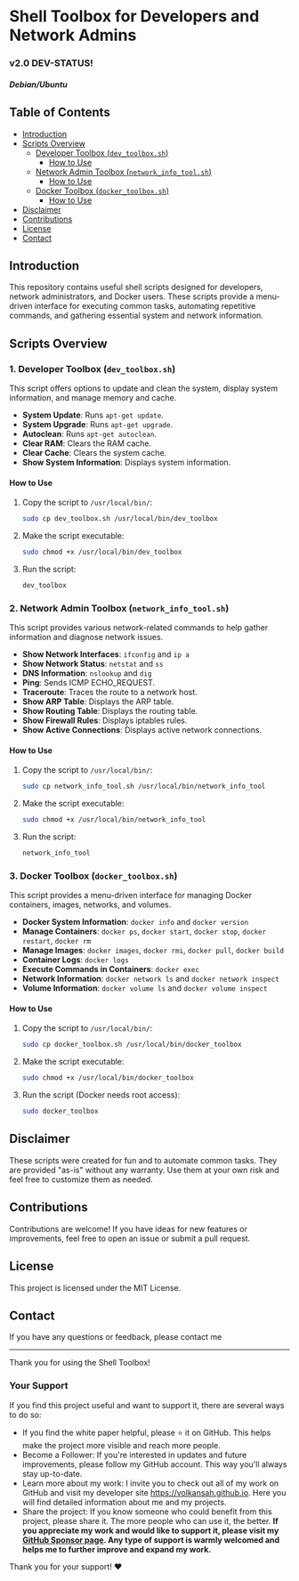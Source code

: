 # Shell Toolbox for Developers and Network Admins 
### v2.0 DEV-STATUS!
##### Debian/Ubuntu


## Table of Contents

- [Introduction](#introduction)
- [Scripts Overview](#scripts-overview)
  - [Developer Toolbox (`dev_toolbox.sh`)](#1-developer-toolbox-dev_toolboxsh)
    - [How to Use](#how-to-use)
  - [Network Admin Toolbox (`network_info_tool.sh`)](#2-network-admin-toolbox-network_info_toolsh)
    - [How to Use](#how-to-use-1)
  - [Docker Toolbox (`docker_toolbox.sh`)](#3-docker-toolbox-docker_toolboxsh)
    - [How to Use](#how-to-use-2)
- [Disclaimer](#disclaimer)
- [Contributions](#contributions)
- [License](#license)
- [Contact](#contact)


## Introduction

This repository contains useful shell scripts designed for developers, network administrators, and Docker users. These scripts provide a menu-driven interface for executing common tasks, automating repetitive commands, and gathering essential system and network information.

## Scripts Overview

### 1. Developer Toolbox (`dev_toolbox.sh`)

This script offers options to update and clean the system, display system information, and manage memory and cache.

- **System Update**: Runs `apt-get update`.
- **System Upgrade**: Runs `apt-get upgrade`.
- **Autoclean**: Runs `apt-get autoclean`.
- **Clear RAM**: Clears the RAM cache.
- **Clear Cache**: Clears the system cache.
- **Show System Information**: Displays system information.

#### How to Use
1. Copy the script to `/usr/local/bin/`:
    ```bash
    sudo cp dev_toolbox.sh /usr/local/bin/dev_toolbox
    ```
2. Make the script executable:
    ```bash
    sudo chmod +x /usr/local/bin/dev_toolbox
    ```
3. Run the script:
    ```bash
    dev_toolbox
    ```

### 2. Network Admin Toolbox (`network_info_tool.sh`)

This script provides various network-related commands to help gather information and diagnose network issues.

- **Show Network Interfaces**: `ifconfig` and `ip a`
- **Show Network Status**: `netstat` and `ss`
- **DNS Information**: `nslookup` and `dig`
- **Ping**: Sends ICMP ECHO_REQUEST.
- **Traceroute**: Traces the route to a network host.
- **Show ARP Table**: Displays the ARP table.
- **Show Routing Table**: Displays the routing table.
- **Show Firewall Rules**: Displays iptables rules.
- **Show Active Connections**: Displays active network connections.

#### How to Use
1. Copy the script to `/usr/local/bin/`:
    ```bash
    sudo cp network_info_tool.sh /usr/local/bin/network_info_tool
    ```
2. Make the script executable:
    ```bash
    sudo chmod +x /usr/local/bin/network_info_tool
    ```
3. Run the script:
    ```bash
    network_info_tool
    ```

### 3. Docker Toolbox (`docker_toolbox.sh`)

This script provides a menu-driven interface for managing Docker containers, images, networks, and volumes.

- **Docker System Information**: `docker info` and `docker version`
- **Manage Containers**: `docker ps`, `docker start`, `docker stop`, `docker restart`, `docker rm`
- **Manage Images**: `docker images`, `docker rmi`, `docker pull`, `docker build`
- **Container Logs**: `docker logs`
- **Execute Commands in Containers**: `docker exec`
- **Network Information**: `docker network ls` and `docker network inspect`
- **Volume Information**: `docker volume ls` and `docker volume inspect`

#### How to Use
1. Copy the script to `/usr/local/bin/`:
    ```bash
    sudo cp docker_toolbox.sh /usr/local/bin/docker_toolbox
    ```
2. Make the script executable:
    ```bash
    sudo chmod +x /usr/local/bin/docker_toolbox
    ```
3. Run the script (Docker needs root access):
    ```bash
    sudo docker_toolbox
    ```


## Disclaimer

These scripts were created for fun and to automate common tasks. They are provided "as-is" without any warranty. Use them at your own risk and feel free to customize them as needed.

## Contributions

Contributions are welcome! If you have ideas for new features or improvements, feel free to open an issue or submit a pull request.

## License

This project is licensed under the MIT License.

## Contact

If you have any questions or feedback, please contact me

---

Thank you for using the Shell Toolbox!

### Your Support
If you find this project useful and want to support it, there are several ways to do so:

- If you find the white paper helpful, please ⭐ it on GitHub. This helps make the project more visible and reach more people.
- Become a Follower: If you're interested in updates and future improvements, please follow my GitHub account. This way you'll always stay up-to-date.
- Learn more about my work: I invite you to check out all of my work on GitHub and visit my developer site https://volkansah.github.io. Here you will find detailed information about me and my projects.
- Share the project: If you know someone who could benefit from this project, please share it. The more people who can use it, the better.
**If you appreciate my work and would like to support it, please visit my [GitHub Sponsor page](https://github.com/sponsors/volkansah). Any type of support is warmly welcomed and helps me to further improve and expand my work.**

Thank you for your support! ❤️
